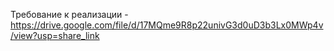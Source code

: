 Требование к реализации - https://drive.google.com/file/d/17MQme9R8p22univG3d0uD3b3Lx0MWp4v/view?usp=share_link
